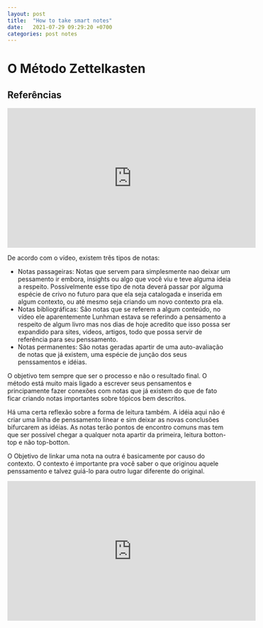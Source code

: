 ```yaml
---
layout: post
title:  "How to take smart notes"
date:   2021-07-29 09:29:20 +0700
categories: post notes
---
```

# O Método Zettelkasten 

## Referências

<iframe width="560" height="315" src="https://www.youtube.com/embed/zBsz9B-G8AY" title="YouTube video player" frameborder="0" allow="accelerometer; autoplay; clipboard-write; encrypted-media; gyroscope; picture-in-picture" allowfullscreen></iframe>

De acordo com o vídeo, existem três tipos de notas:
- Notas passageiras: Notas que servem para simplesmente nao deixar um pessamento ir embora, insights ou algo que você viu e teve alguma ideia a respeito. Possívelmente esse tipo de nota deverá passar por alguma espécie de crivo no futuro para que ela seja catalogada e inserida em algum contexto, ou até mesmo seja criando um novo contexto pra ela.
- Notas bibliográficas: São notas que se referem a algum conteúdo, no vídeo ele aparentemente Lunhman estava se referindo a pensamento a respeito de algum livro mas nos dias de hoje acredito que isso possa ser expandido para sites, videos, artigos, todo que possa servir de referência para seu penssamento.
- Notas permanentes: São notas geradas apartir de uma auto-avaliação de notas que já existem, uma espécie de junção dos seus penssamentos e idéias.


O objetivo tem sempre que ser o processo e não o resultado final. O método está muito mais ligado a escrever seus pensamentos e principamente fazer conexões com notas que já existem do que de fato ficar criando notas importantes sobre tópicos bem descritos.

Há uma certa reflexão sobre a forma de leitura também. A idéia aqui não é criar uma linha de penssamento linear e sim deixar as novas conclusões bifurcarem as idéias. As notas terão pontos de encontro comuns mas tem que ser possível chegar a qualquer nota apartir da primeira, leitura botton-top e não top-botton.

O Objetivo de linkar uma nota na outra é basicamente por causo do contexto. O contexto é importante pra você saber o que originou aquele penssamento e talvez guiá-lo para outro lugar diferente do original.

<iframe width="560" height="315" src="https://www.youtube.com/embed/Etr_Wyfpyvk" title="YouTube video player" frameborder="0" allow="accelerometer; autoplay; clipboard-write; encrypted-media; gyroscope; picture-in-picture" allowfullscreen></iframe>